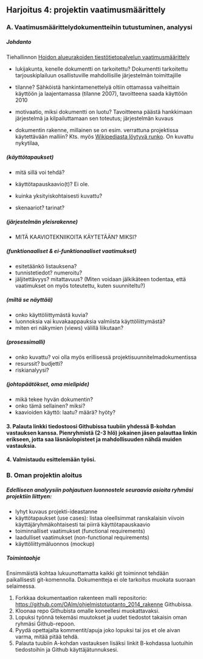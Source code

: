 ## Harjoitus 4: projektin vaatimusmäärittely

### A. Vaatimusmäärittelydokumentteihin tutustuminen, analyysi

##### Johdanto


Tiehallinnon [Hoidon alueurakoiden tiestötietopalvelun vaatimusmäärittely](http://alk.tiehallinto.fi/julkaisut/pdf2/4000577-v-hava_loppuraportti.pdf)

- lukijakunta, kenelle dokumentti on tarkoitettu?
Dokumentti tarkoitettu tarjouskiplailuun osallistuville mahdollisille järjestelmän toimittajille

- tilanne?
Sähköistä hankintamenettelyä oltiin ottamassa vaiheittain käyttöön ja laajentamassa (tilanne 2007), tavoitteena saada käyttöön 2010

- motivaatio, miksi dokumentti on luotu?
Tavoitteena päästä hankkimaan järjestelmä ja kilpailuttamaan sen toteutus; järjestelmän kuvaus

- dokumentin rakenne, millainen se on esim. verrattuna projektissa käytettävään malliin? Kts. myös [Wikipediasta löytyvä runko](http://fi.wikipedia.org/wiki/Ohjelmiston_vaatimusm%C3%A4%C3%A4rittely).
On kuvattu nykytilaa, 


##### (käyttötapaukset)
- mitä sillä voi tehdä?
- käyttötapauskaavio(t)?
Ei ole.

- kuinka yksityiskohtaisesti kuvattu?

- skenaariot? tarinat?


##### (järjestelmän yleisrakenne) 
- MITÄ KAAVIOTEKNIIKOITA KÄYTETÄÄN? MIKSI?

##### (funktionaaliset & ei-funktionaaliset vaatimukset)
- esitetäänkö listauksena?
- tunnistetiedot? numeroitu?
- jäljitettävyys? mitattavuus? (Miten voidaan jälkikäteen todentaa, että vaatimukset on myös toteutettu, kuten suunniteltu?)

##### (miltä se näyttää)
- onko käyttöliittymästä kuvia?
- luonnoksia vai kuvakaappauksia valmiista käyttöliittymästä?
- miten eri näkymien (views) välillä liikutaan?

##### (prosessimalli)
- onko kuvattu? voi olla myös erillisessä projektisuunnitelmadokumentissa
- resurssit? budjetti?
- riskianalyysi? 

##### (johtopäätökset, oma mielipide)
- mikä tekee hyvän dokumentin?
- onko tämä sellainen? miksi?
- kaavioiden käyttö: laatu? määrä? hyöty? 



#### 3. Palauta linkki tiedostoosi Githubissa tuubiin yhdessä B-kohdan vastauksen kanssa. Pienryhmistä (2-3 hlö) jokainen jäsen palauttaa linkin erikseen, jotta saa läsnäolopisteet ja mahdollisuuden nähdä muiden vastauksia.
#### 4. Valmistaudu esittelemään työsi.

### B. Oman projektin aloitus

##### Edelliseen analyysiin pohjautuen luonnostele seuraavia asioita ryhmäsi projektiin liittyen:

- lyhyt kuvaus projekti-ideastanne
- käyttötapaukset (use cases): listaa oleellsimmat ranskalaisin viivoin käyttäjäryhmäkohtaisesti tai piirrä käyttötapauskaavio
- toiminnalliset vaatimukset (functional requirements)
- laadulliset vaatimukset (non-functional requirements)
- käyttöliittymäluonnos (mockup)

##### Toimintaohje

Ensimmäistä kohtaa lukuunottamatta kaikki git toiminnot tehdään paikallisesti git-komennolla. Dokumentteja ei ole tarkoitus muokata suoraan selaimessa.

1. Forkkaa dokumentaation rakenteen malli repositorio: https://github.com/OAlm/ohjelmistotuotanto_2014_rakenne Githubissa.
2. Kloonaa repo Githubista omalle koneellesi muokattavaksi.
3. Lopuksi työnnä tekemäsi muutokset ja uudet tiedostot takaisin oman ryhmäsi Github-repoon. 
4. Pyydä opettajalta kommentit/apuja joko lopuksi tai jos et ole aivan varma, mitää pitää tehdä.
5. Palauta tuubiin A-kohdan vastauksen lisäksi linkit B-kohdassa luotuihin tiedostoihin ja Github käyttäjätunnuksesi.


